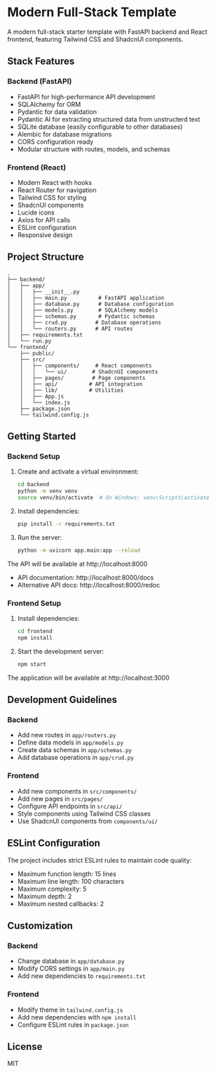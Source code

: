 # Modern Full-Stack Template

A modern full-stack starter template with FastAPI backend and React frontend, featuring Tailwind CSS and ShadcnUI components.

## Stack Features

### Backend (FastAPI)
- FastAPI for high-performance API development
- SQLAlchemy for ORM
- Pydantic for data validation
- Pydantic AI for extracting structured data from unstructerd text
- SQLite database (easily configurable to other databases)
- Alembic for database migrations
- CORS configuration ready
- Modular structure with routes, models, and schemas

### Frontend (React)
- Modern React with hooks
- React Router for navigation
- Tailwind CSS for styling
- ShadcnUI components
- Lucide icons
- Axios for API calls
- ESLint configuration
- Responsive design

## Project Structure

```
.
├── backend/
│   ├── app/
│   │   ├── __init__.py
│   │   ├── main.py          # FastAPI application
│   │   ├── database.py      # Database configuration
│   │   ├── models.py        # SQLAlchemy models
│   │   ├── schemas.py       # Pydantic schemas
│   │   ├── crud.py         # Database operations
│   │   └── routers.py      # API routes
│   ├── requirements.txt
│   └── run.py
└── frontend/
    ├── public/
    ├── src/
    │   ├── components/     # React components
    │   │   └── ui/        # ShadcnUI components
    │   ├── pages/         # Page components
    │   ├── api/          # API integration
    │   ├── lib/          # Utilities
    │   ├── App.js
    │   └── index.js
    ├── package.json
    └── tailwind.config.js
```

## Getting Started

### Backend Setup
1. Create and activate a virtual environment:
   ```bash
   cd backend
   python -m venv venv
   source venv/bin/activate  # On Windows: venv\Scripts\activate
   ```

2. Install dependencies:
   ```bash
   pip install -r requirements.txt
   ```

3. Run the server:
   ```bash
   python -m uvicorn app.main:app --reload
   ```

The API will be available at http://localhost:8000
- API documentation: http://localhost:8000/docs
- Alternative API docs: http://localhost:8000/redoc

### Frontend Setup
1. Install dependencies:
   ```bash
   cd frontend
   npm install
   ```

2. Start the development server:
   ```bash
   npm start
   ```

The application will be available at http://localhost:3000

## Development Guidelines

### Backend
- Add new routes in `app/routers.py`
- Define data models in `app/models.py`
- Create data schemas in `app/schemas.py`
- Add database operations in `app/crud.py`

### Frontend
- Add new components in `src/components/`
- Add new pages in `src/pages/`
- Configure API endpoints in `src/api/`
- Style components using Tailwind CSS classes
- Use ShadcnUI components from `components/ui/`

## ESLint Configuration
The project includes strict ESLint rules to maintain code quality:
- Maximum function length: 15 lines
- Maximum line length: 100 characters
- Maximum complexity: 5
- Maximum depth: 2
- Maximum nested callbacks: 2

## Customization

### Backend
- Change database in `app/database.py`
- Modify CORS settings in `app/main.py`
- Add new dependencies to `requirements.txt`

### Frontend
- Modify theme in `tailwind.config.js`
- Add new dependencies with `npm install`
- Configure ESLint rules in `package.json`

## License
MIT